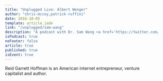 ```yaml
---
title: "Unplugged Live: Albert Wenger"
author: "chris-mccoy,patrick-ruffini"
date: 2016-10-05
template: article.jade
link: "/unplugged/sam-wang"
description: "A podcast with Dr. Sam Wang <a href='https://twitter.com/SamWangPhD'><i class='blue twitter icon'></i></a> of the Princeton Election Consortium. Co-hosted by Patrick Ruffini <a href='https://twitter.com/PatrickRuffini'><i class='blue twitter icon'></i></a> and Chris McCoy <a href='https://twitter.com/chrismccoy'><i class='blue twitter icon'></i></a> from Data4America."
isPodcast: true
noFooter: false
article: true
published: true
isEvent: true
---
```


<p>
  Reid Garrett Hoffman is an American internet entrepreneur, venture capitalist and author.
</p>
